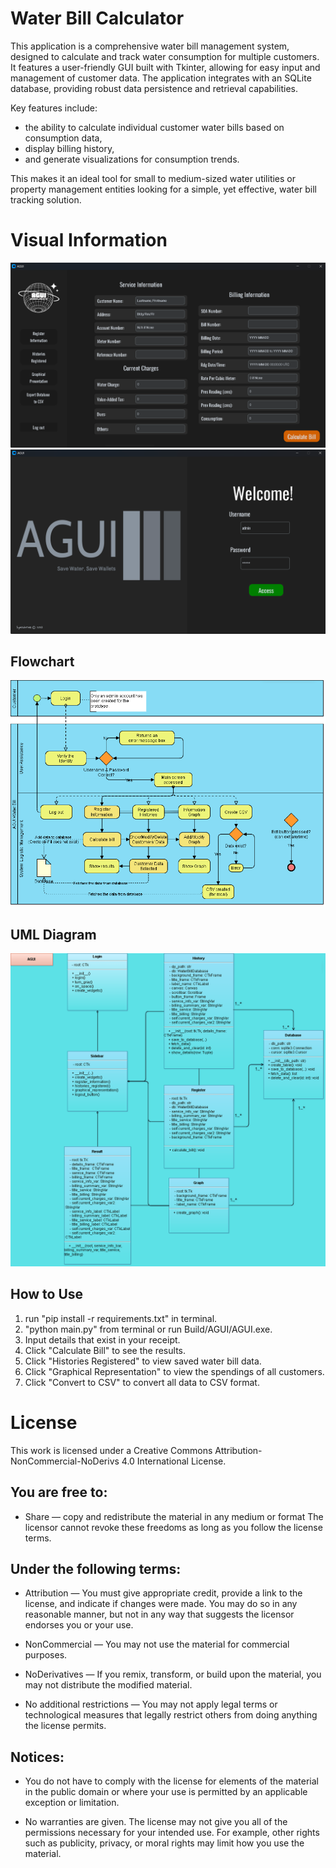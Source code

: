 # Water Bill Calculator

This application is a comprehensive water bill management system, designed to calculate and track water consumption for multiple customers. It features a user-friendly GUI built with Tkinter, allowing for easy input and management of customer data. The application integrates with an SQLite database, providing robust data persistence and retrieval capabilities. 

Key features include: 
- the ability to calculate individual customer water bills based on consumption data, 
- display billing history, 
- and generate visualizations for consumption trends. 

This makes it an ideal tool for small to medium-sized water utilities or property management entities looking for a simple, yet effective, water bill tracking solution.

# Visual Information

![Image 1](img/sample1.png)
![Image 2](img/sample2.png)

## Flowchart

![flowchart](img/flowchart.png)

## UML Diagram

![umldiagram](img/umldiagramfinal.png)

## How to Use

1. run "pip install -r requirements.txt" in terminal.
2. "python main.py" from terminal or run Build/AGUI/AGUI.exe.
3. Input details that exist in your receipt.
4. Click "Calculate Bill" to see the results.
5. Click "Histories Registered" to view saved water bill data.
6. Click "Graphical Representation" to view the spendings of all customers.
7. Click "Convert to CSV" to convert all data to CSV format.

# License

This work is licensed under a Creative Commons Attribution-NonCommercial-NoDerivs 4.0 International License.

## You are free to:

- Share — copy and redistribute the material in any medium or format
The licensor cannot revoke these freedoms as long as you follow the license terms.

## Under the following terms:

- Attribution — You must give appropriate credit, provide a link to the license, and indicate if changes were made. You may do so in any reasonable manner, but not in any way that suggests the licensor endorses you or your use.

- NonCommercial — You may not use the material for commercial purposes.

- NoDerivatives — If you remix, transform, or build upon the material, you may not distribute the modified material.

- No additional restrictions — You may not apply legal terms or technological measures that legally restrict others from doing anything the license permits.

## Notices:

- You do not have to comply with the license for elements of the material in the public domain or where your use is permitted by an applicable exception or limitation.

- No warranties are given. The license may not give you all of the permissions necessary for your intended use. For example, other rights such as publicity, privacy, or moral rights may limit how you use the material.

